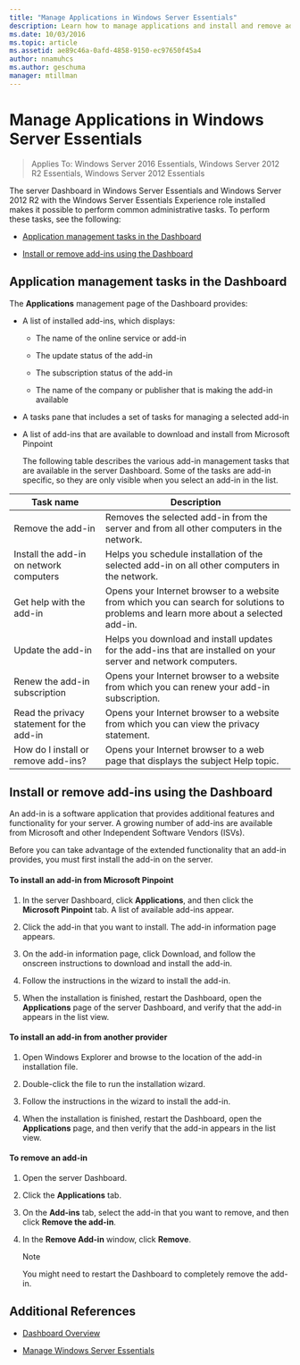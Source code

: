 ```yaml
---
title: "Manage Applications in Windows Server Essentials"
description: Learn how to manage applications and install and remove add-ins in Windows Server Essentials.
ms.date: 10/03/2016
ms.topic: article
ms.assetid: ae89c46a-0afd-4858-9150-ec97650f45a4
author: nnamuhcs
ms.author: geschuma
manager: mtillman
---
```


# Manage Applications in Windows Server Essentials

>Applies To: Windows Server 2016 Essentials, Windows Server 2012 R2 Essentials, Windows Server 2012 Essentials

 The server Dashboard in Windows Server Essentials and  Windows Server 2012 R2 with the  Windows Server Essentials Experience role installed makes it possible to perform common administrative tasks. To perform these tasks, see the following:

-   [Application management tasks in the Dashboard](Manage-Applications-in-Windows-Server-Essentials.md#BKMK_1)

-   [Install or remove add-ins using the Dashboard](Manage-Applications-in-Windows-Server-Essentials.md#BKMK_2)

##  <a name="BKMK_1"></a> Application management tasks in the Dashboard
 The **Applications** management page of the Dashboard provides:

- A list of installed add-ins, which displays:

  -   The name of the online service or add-in

  -   The update status of the add-in

  -   The subscription status of the add-in

  -   The name of the company or publisher that is making the add-in available

- A tasks pane that includes a set of tasks for managing a selected add-in

- A list of add-ins that are available to download and install from Microsoft Pinpoint

  The following table describes the various add-in management tasks that are available in the server Dashboard. Some of the tasks are add-in specific, so they are only visible when you select an add-in in the list.

|Task name|Description|
|---------------|-----------------|
|Remove the add-in|Removes the selected add-in from the server and from all other computers in the network.|
|Install the add-in on network computers|Helps you schedule installation of the selected add-in on all other computers in the network.|
|Get help with the add-in|Opens your Internet browser to a website from which you can search for solutions to problems and learn more about a selected add-in.|
|Update the add-in|Helps you download and install updates for the add-ins that are installed on your server and network computers.|
|Renew the add-in subscription|Opens your Internet browser to a website from which you can renew your add-in subscription.|
|Read the privacy statement for the add-in|Opens your Internet browser to a website from which you can view the privacy statement.|
|How do I install or remove add-ins?|Opens your Internet browser to a web page that displays the subject Help topic.|

##  <a name="BKMK_2"></a> Install or remove add-ins using the Dashboard
 An add-in is a software application that provides additional features and functionality for your server. A growing number of add-ins are available from Microsoft and other Independent Software Vendors (ISVs).

 Before you can take advantage of the extended functionality that an add-in provides, you must first install the add-in on the server.

#### To install an add-in from Microsoft Pinpoint

1.  In the server Dashboard, click **Applications**, and then click the **Microsoft Pinpoint** tab.  A list of available add-ins appear.

2.  Click the add-in that you want to install. The add-in information page appears.

3.  On the add-in information page, click Download, and follow the onscreen instructions to download and install the add-in.

4.  Follow the instructions in the wizard to install the add-in.

5.  When the installation is finished, restart the Dashboard, open the **Applications** page of the server Dashboard, and verify that the add-in appears in the list view.

#### To install an add-in from another provider

1.  Open Windows Explorer and browse to the location of the add-in installation file.

2.  Double-click the file to run the installation wizard.

3.  Follow the instructions in the wizard to install the add-in.

4.  When the installation is finished, restart the Dashboard, open the **Applications** page, and then verify that the add-in appears in the list view.

#### To remove an add-in

1.  Open the server Dashboard.

2.  Click the **Applications** tab.

3.  On the **Add-ins** tab, select the add-in that you want to remove, and then click **Remove the add-in**.

4.  In the **Remove Add-in** window, click **Remove**.

    > [!NOTE]
    >  You might need to restart the Dashboard to completely remove the add-in.

## Additional References

-   [Dashboard Overview](Overview-of-the-Dashboard-in-Windows-Server-Essentials.md)

-   [Manage Windows Server Essentials](Manage-Windows-Server-Essentials.md)
